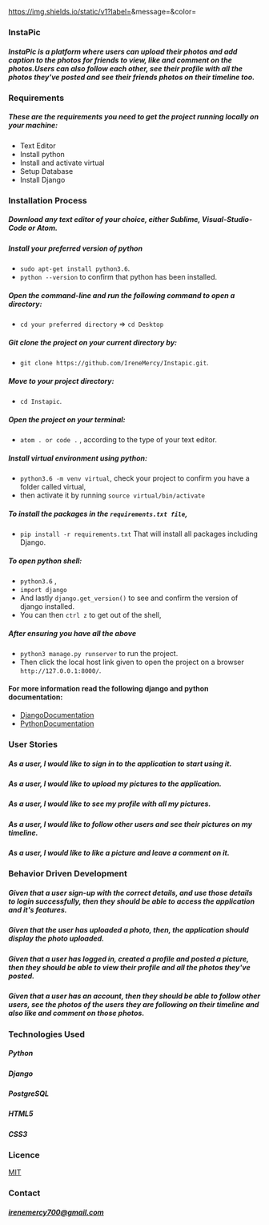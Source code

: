https://img.shields.io/static/v1?label=<LABEL>&message=<MESSAGE>&color=<COLOR>

### InstaPic
##### InstaPic is a platform where users can upload  their photos and add caption to the photos for friends  to view, like and comment on the photos.Users can also follow each other, see their profile with all the photos they've posted and see their friends photos on their timeline too.


### Requirements
##### These are the requirements you need to get the project running locally on your machine:
  - Text Editor
  - Install python
  - Install and activate virtual
  - Setup Database
  - Install Django


### Installation Process
##### Download any text editor of your choice, either Sublime, Visual-Studio-Code or Atom.
##### Install your preferred version of python
  - ```sudo apt-get install python3.6```.
  - ```python --version``` to confirm that python has been installed.
##### Open the command-line and run the following command to open a directory:
  - ```cd your preferred directory``` => ```cd Desktop```
##### Git clone the project on your current directory by:
  - ```git clone https://github.com/IreneMercy/Instapic.git```.
##### Move to your project directory:
- ```cd Instapic```.
##### Open the project on your terminal:
  - ```atom . or code .``` , according to the type of your text editor.
##### Install virtual environment using python:
  - ```python3.6 -m venv virtual```, check your project to confirm you have a folder called virtual,
  - then activate it by running ```source virtual/bin/activate```
##### To install the packages in the ```requirements.txt file```,
  - ```pip install -r requirements.txt```  That will install all packages including Django.
##### To open python shell:
  - ```python3.6``` ,
  - ```import django```
  - And lastly ```django.get_version()``` to see and confirm the version of django installed.
  - You can then ```ctrl z``` to get out of the shell,
##### After ensuring you have all the above
  - ```python3 manage.py runserver``` to run the project.
  - Then click the local host link given to open the project on a browser ```http://127.0.0.1:8000/```.


#### For more information read the following django and python documentation:
  - [DjangoDocumentation](https://docs.djangoproject.com/en/1.11/intro/install/)
  - [PythonDocumentation](https://www.python.org/doc/)




### User Stories
##### As a user, I would like to sign in to the application to start using it.
##### As a user, I would like to upload my pictures to the application.
##### As a user, I would like to see my profile with all my pictures.
##### As a user, I would like to follow other users and see their pictures on my timeline.
##### As a user, I would like to like a picture and leave a comment on it.



### Behavior Driven Development
##### Given that a user sign-up with the correct details, and use those details to login successfully, then they should be able to access the application and it's features.
##### Given that the user has uploaded a photo, then, the application should display the photo uploaded.
##### Given that a user has logged in, created a profile and posted a picture, then they  should be able to view their profile and all the photos they've posted.
##### Given that a user has an account, then they should be able to follow other users, see the photos of the users they are following on their timeline and also like and comment on those photos.



### Technologies Used
##### Python
##### Django
##### PostgreSQL
##### HTML5
##### CSS3




### Licence
[MIT](LICENSE)


### Contact
##### irenemercy700@gmail.com
